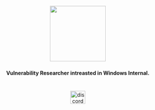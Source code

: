<br clear="both">

<div align="center">
  <img height="150" src="https://i.pinimg.com/originals/5f/93/49/5f934966a1d20bae1909c9ef2278bd4c.gif"  />
</div>

###

<h4 align="center">Vulnerability Researcher intreasted in Windows Internal.</h4>

###

<br clear="both">

<div align="center">
  <a href="https://discord.gg/kKHBRC4Dvv" target="_blank">
    <img src="https://raw.githubusercontent.com/maurodesouza/profile-readme-generator/master/src/assets/icons/social/discord/default.svg" width="40" height="35" alt="discord logo"  />
  </a>
</div>

###

